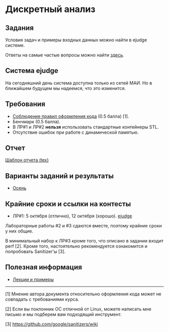 # Дискретный анализ

## Задания
Условия задач и примеры входных данных можно найти в ejudge системе.

Ответы на самые частые вопросы можно найти [здесь](EJUDGE.md).

## Система ejudge
На сегодняшний день система доступна только из сетей МАИ. Но в ближайшем
будущем мы надеемся, что это изменится.

## Требования
- [Соблюдение правил оформления кода](HOW-TO-CODE.md) (0.5 балла) [1].
- Бенчмарк (0.5 балла).
- В ЛР#1 и ЛР#2 **нельзя** использовать стандартные контейнеры STL.
- Отсутствие ошибок при работе с динамической памятью.

## Отчет
[Шаблон отчета (tex)](templates/da-report-template-2016.tex)

## Варианты заданий и результаты
* [Осень](2019/AUTUMN.md)

## Крайние сроки и ссылки на контесты
* ЛР#1: 5 октября (отлично), 12 октября (хорошо). [ejudge](http://ejudge/train/2019/da/lab1)

Лабораторные работы #2 и #3 сдаются вместе, поэтому крайние сроки у них общие.

В минимальный набор к ЛР#3 кроме того, что описано в задании входит perf [2].
Кроме того, настоятельно рекомендуется ознакомится и попробовать Sanitizer'ы [3].

## Полезная информация
- [Лекции и примеры](https://bitbucket.org/nkmakarov/da4students/src)

---
[1] Мнение автора документа относительно оформления кода может не совпадать с требованиями курса.

[2] Если вы поклонник ОС отличной от Linux, можете написать мне письмо и мы подберем вам подходящий инструмент.

[3] https://github.com/google/sanitizers/wiki
